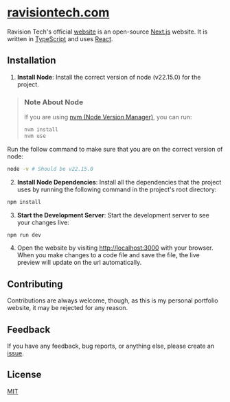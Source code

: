 # [ravisiontech.com](https://ravisiontech.com)

Ravision Tech's official [website](https://dylanravel.com) is an open-source [Next.js](https://nextjs.org/) website. It is written in [TypeScript](https://www.typescriptlang.org) and
uses [React](https://reactjs.org/).

## Installation

1. **Install Node**: Install the correct version of node (v22.15.0) for the project.

> ### Note About Node
>
> If you are using [nvm (Node Version Manager)](https://github.com/nvm-sh/nvm), you can run:
>
> ```sh
> nvm install
> nvm use
> ```

Run the follow command to make sure that you are on the correct version of node:

```sh
node -v # Should be v22.15.0
```

2. **Install Node Dependencies**: Install all the dependencies that the project uses by running the following command in the project's root directory:

```sh
npm install
```

3. **Start the Development Server**: Start the development server to see your changes live:

```sh
npm run dev
```

4. Open the website by visiting <http://localhost:3000> with your browser. When you make changes to a code file and save the file, the live preview will update on the url automatically.

## Contributing

Contributions are always welcome, though, as this is my personal portfolio website, it may be rejected for any reason.

## Feedback

If you have any feedback, bug reports, or anything else, please create an [issue](https://github.com/ravision-tech/ravisiontech.com/issues).

## License

[MIT](https://choosealicense.com/licenses/mit/)
